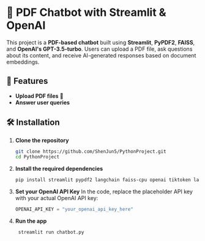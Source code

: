 # 📄 PDF Chatbot with Streamlit & OpenAI

This project is a **PDF-based chatbot** built using **Streamlit**, **PyPDF2**, **FAISS**, and **OpenAI's GPT-3.5-turbo**. Users can upload a PDF file, ask questions about its content, and receive AI-generated responses based on document embeddings.

## 🚀 Features
- **Upload PDF files** 📂
- **Answer user queries** 

## 🛠️ Installation

1. **Clone the repository**  
   ```sh
   git clone https://github.com/ShenJun5/PythonProject.git
   cd PythonProject
   ```

2. **Install the required dependencies**
   ```sh
   pip install streamlit pypdf2 langchain faiss-cpu openai tiktoken langchain-community
   ```

3. **Set your OpenAI API Key**
    In the code, replace the placeholder API key with your actual OpenAI API key:
    
    ```python
    OPENAI_API_KEY = "your_openai_api_key_here"
    ```
4. **Run the app**
   ```sh
    streamlit run chatbot.py
    ```

